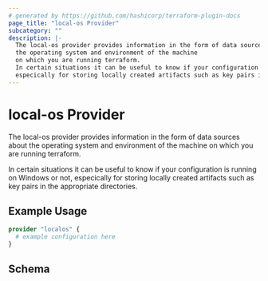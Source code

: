 ```yaml
---
# generated by https://github.com/hashicorp/terraform-plugin-docs
page_title: "local-os Provider"
subcategory: ""
description: |-
  The local-os provider provides information in the form of data sources about
  the operating system and environment of the machine
  on which you are running terraform.
  In certain situations it can be useful to know if your configuration is running on Windows or not,
  especically for storing locally created artifacts such as key pairs in the appropriate directories.
---
```


# local-os Provider

The local-os provider provides information in the form of data sources about
the operating system and environment of the machine
on which you are running terraform.

In certain situations it can be useful to know if your configuration is running on Windows or not,
especically for storing locally created artifacts such as key pairs in the appropriate directories.

## Example Usage

```terraform
provider "localos" {
  # example configuration here
}
```

<!-- schema generated by tfplugindocs -->
## Schema
